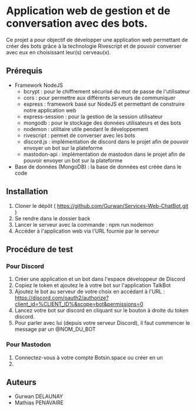 # Application web de gestion et de conversation avec des bots.

Ce projet a pour objectif de développer une application web permettant de créer des bots grâce à la technologie Rivescript et de pouvoir converser avec eux en choisissant leur(s) cerveau(x).

## Prérequis

- Framework NodeJS
  - bcrypt : pour le chiffrement sécurisé du mot de passe de l'utilisateur
  - cors : pour permettre aux différents serveurs de communiquer
  - express : framework basé sur NodeJS et permettant de construire notre application web
  - express-session : pour la gestion de la session utilisateur
  - mongodb : pour le stockage des données utilisateurs et des bots
  - nodemon : utilitaire utile pendant le développement
  - rivescript : permet de converser avec les bots
  - discord.js : implémentation de discord dans le projet afin de pouvoir envoyer un bot sur la plateforme
  - mastodon-api : implémentation de mastodon dans le projet afin de pouvoir envoyer un bot sur la plateforme
- Base de données (MongoDB) : la base de données est créée dans le code

## Installation

1. Cloner le dépôt ( https://github.com/Gurwan/Services-Web-ChatBot.git )
2. Se rendre dans le dossier back
3. Lancer le serveur avec la commande : npm run nodemon
4. Accéder à l'application web via l'URL fournie par le serveur

## Procédure de test

### Pour Discord 

1. Créer une application et un bot dans l'espace développeur de Discord
2. Copiez le token et ajoutez le à votre bot sur l'application TalkBot
3. Ajoutez le bot au serveur de votre choix en accédant à l'URL : https://discord.com/oauth2/authorize?client_id=%CLIENT_ID%&scope=bot&permissions=0
4. Lancez votre bot sur discord en cliquant sur le bouton à droite du token discord.
5. Pour parler avec lui (depuis votre serveur Discord), il faut commencer le message par un @NOM_DU_BOT

### Pour Mastodon

1. Connectez-vous à votre compte Botsin.space ou créer en un
2. 

## Auteurs

- Gurwan DELAUNAY
- Mathias PENAVAIRE

